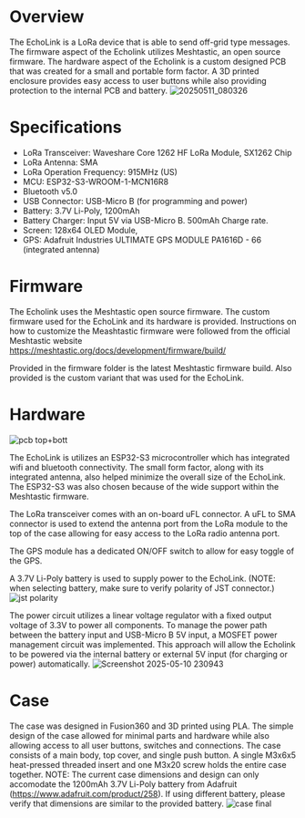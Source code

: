 # Overview
The EchoLink is a LoRa device that is able to send off-grid type messages. The firmware aspect of the Echolink utilizes Meshtastic, an open source firmware. The hardware aspect of the Echolink is a custom designed PCB that was created for a small and portable form factor. A 3D printed enclosure provides easy access to user buttons while also providing protection to the internal PCB and battery. 
![20250511_080326](https://github.com/user-attachments/assets/3b13db46-b323-4b13-b8f9-df6288d85935)



# Specifications
* LoRa Transceiver: Waveshare Core 1262 HF LoRa Module, SX1262 Chip
* LoRa Antenna: SMA
* LoRa Operation Frequency: 915MHz (US)
* MCU: ESP32-S3-WROOM-1-MCN16R8
* Bluetooth v5.0
* USB Connector: USB-Micro B (for programming and power)
* Battery: 3.7V Li-Poly, 1200mAh
* Battery Charger: Input 5V via USB-Micro B. 500mAh Charge rate.
* Screen: 128x64 OLED Module, 
* GPS: Adafruit Industries ULTIMATE GPS MODULE PA1616D - 66 (integrated antenna)

# Firmware
The Echolink uses the Meshtastic open source firmware. The custom firmware used for the EchoLink and its hardware is provided. Instructions on how to customize the Meashtastic firmware were followed from the official Meshtastic website https://meshtastic.org/docs/development/firmware/build/

Provided in the firmware folder is the latest Meshtastic firmware build. Also provided is the custom variant that was used for the EchoLink. 

# Hardware
![pcb top+bott](https://github.com/user-attachments/assets/b160e808-4cc0-4985-a100-dbd152d24632)


The EchoLink is utilizes an ESP32-S3 microcontroller which has integrated wifi and bluetooth connectivity. The small form factor, along with its integrated antenna, also helped minimize the overall size of the EchoLink. The ESP32-S3 was also chosen because of the wide support within the Meshtastic firmware.

The LoRa transceiver comes with an on-board uFL connector. A uFL to SMA connector is used to extend the antenna port from the LoRa module to the top of the case allowing for easy access to the LoRa radio antenna port. 

The GPS module has a dedicated ON/OFF switch to allow for easy toggle of the GPS.

A 3.7V Li-Poly battery is used to supply power to the EchoLink. (NOTE: when selecting battery, make sure to verify polarity of JST connector.)
![jst polarity](https://github.com/user-attachments/assets/d757adee-f7f9-406f-9fae-ae6dbab10c13)


The power circuit utilizes a linear voltage regulator with a fixed output voltage of 3.3V to power all components. To manage the power path between the battery input and USB-Micro B 5V input, a MOSFET power management circuit was implemented. This approach will allow the Echolink to be powered via the internal battery or external 5V input (for charging or power) automatically. 
![Screenshot 2025-05-10 230943](https://github.com/user-attachments/assets/744ef008-2b51-4e1f-9a08-629657d507e3)

# Case
The case was designed in Fusion360 and 3D printed using PLA. The simple design of the case allowed for minimal parts and hardware while also allowing access to all user buttons, switches and connections. The case consists of a main body, top cover, and single push button. A single M3x6x5 heat-pressed threaded insert and one M3x20 screw holds the entire case together. 
NOTE: The current case dimensions and design can only accomodate the 1200mAh 3.7V Li-Poly battery from Adafruit (https://www.adafruit.com/product/258). If using different battery, please verify that dimensions are similar to the provided battery. 
![case final](https://github.com/user-attachments/assets/f20fc7b2-4c28-44ca-ad96-cc6ba3ad9977)




